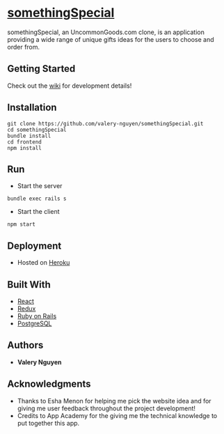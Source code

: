 # [somethingSpecial]

somethingSpecial, an UncommonGoods.com clone, is an application providing a wide range of unique gifts ideas for the users to choose and order from.

## Getting Started

Check out the [wiki] for development details!

## Installation

```
git clone https://github.com/valery-nguyen/somethingSpecial.git
cd somethingSpecial
bundle install
cd frontend
npm install
```

## Run

* Start the server

```
bundle exec rails s
```

* Start the client

```
npm start
```

## Deployment

* Hosted on [Heroku](https://www.heroku.com/)

## Built With

* [React](https://reactjs.org)
* [Redux](https://redux.js.org)
* [Ruby on Rails](https://guides.rubyonrails.org)
* [PostgreSQL](https://www.postgresql.org)

## Authors

* **Valery Nguyen**

## Acknowledgments

* Thanks to Esha Menon for helping me pick the website idea and for giving me user feedback throughout the project development!
* Credits to App Academy for the giving me the technical knowledge to put together this app.

[//]: # (reference links are listed below)
[somethingSpecial]: <https://www.somethingspecial.io/>
[wiki]: <https://github.com/valery-nguyen/somethingSpecial/wiki/>
